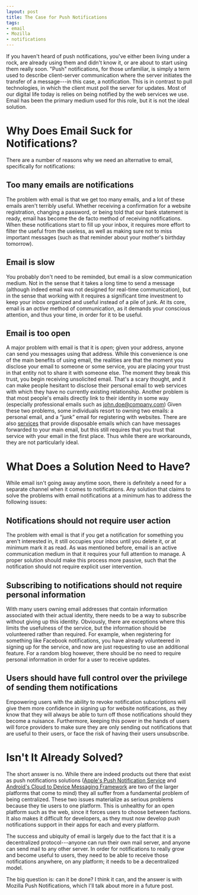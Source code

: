 ```yaml
---
layout: post
title: The Case for Push Notifications
tags:
- email
- Mozilla
- notifications
---
```

If you haven't heard of push notifications, you've either been living under a
rock, are already using them and didn't know it, or are about to start using
them really soon. "Push" notifications, for those unfamiliar, is simply a term
used to describe client-server communication where the server initiates the
transfer of a message---in this case, a notification. This is in contrast to
pull technologies, in which the client must poll the server for updates. Most of
our digital life today is relies on being notified by the web services we use.
Email has been the primary medium used for this role, but it is not the ideal
solution.

# Why Does Email Suck for Notifications?

There are a number of reasons why we need an alternative to email, specifically
for notifications:

## Too many emails are notifications

The problem with email is that we get too many emails, and a lot of these emails
aren't terribly useful. Whether receiving a confirmation for a website
registration, changing a password, or being told that our bank statement is
ready, email has become the de facto method of receiving notifications. When
these notifications start to fill up your inbox, it requires more effort to
filter the useful from the useless, as well as making sure not to miss important
messages (such as that reminder about your mother's birthday tomorrow).

## Email is slow

You probably don't need to be reminded, but email is a slow communication
medium. Not in the sense that it takes a long time to send a message (although
indeed email was not designed for real-time communication), but in the sense
that working with it requires a significant time investment to keep your inbox
organized and useful instead of a pile of junk. At its core, email is an
_active_ method of communication, as it demands your conscious attention,
and thus your time, in order for it to be useful.

## Email is too open

A major problem with email is that it is _open_; given your address, anyone can
send you messages using that address. While this convenience is one of the main
benefits of using email, the realities are that the moment you disclose your
email to someone or some service, you are placing your trust in that entity not
to share it with someone else. The moment they break this trust, you begin
receiving unsolicited email. That's a scary thought, and it can make people
hesitant to disclose their personal email to web services with which they have
no currently existing relationship. Another problem is that most people's
emails directly link to their identity in some way (especially professional
emails such as john.doe@company.com) Given these two problems, some individuals
resort to owning two emails: a personal email, and a “junk” email for
registering with websites. There are also [services][33M] that provide
disposable emails which can have messages forwarded to your main email, but
this still requires that you trust that service with your email in the first
place. Thus while there are workarounds, they are not particularly ideal.

# What Does a Solution Need to Have?

While email isn't going away anytime soon, there is definitely a need for a
separate channel when it comes to notifications. Any solution that claims to
solve the problems with email notifications at a minimum has to address the
following issues:

## Notifications should not require user action

The problem with email is that if you get a notification for something you
aren't interested in, it still occupies your inbox until you delete it, or at
minimum mark it as read. As was mentioned before, email is an active
communication medium in that it requires your full attention to manage. A proper
solution should make this process more passive, such that the notification
should not require explicit user intervention.

## Subscribing to notifications should not require personal information

With many users owning email addresses that contain information associated with
their actual identity, there needs to be a way to subscribe without giving up
this identity. Obviously, there are exceptions where this limits the usefulness
of the service, but the information should be volunteered rather than required.
For example, when registering for something like Facebook notifications, you
have already volunteered in signing up for the service, and now are just
requesting to use an additional feature. For a random blog however, there should
be no need to require personal information in order for a user to receive
updates.

## Users should have full control over the privilege of sending them notifications

Empowering users with the ability to revoke notification subscriptions will give
them more confidence in signing up for website notifications, as they know that
they will always be able to turn off those notifications should they become a
nuisance. Furthermore, keeping this power in the hands of users will force
providers to make sure they are only sending out notifications that are useful
to their users, or face the risk of having their users unsubscribe.

# Isn't It Already Solved?

The short answer is no. While there are indeed products out there that exist as
push notifications solutions ([Apple's Push Notification Service][APNS] and
[Android's Cloud to Device Messaging Framework][ACDMF] are two of the larger
platforms that come to mind) they all suffer from a fundamental problem of
being centralized.  These two issues materialize as serious problems because
they tie users to one platform. This is unhealthy for an open platform such as
the web, since it forces users to choose between factions. It also makes it
difficult for developers, as they must now develop push notifications support
in their apps for each and every platform.

The success and ubiquity of email is largely due to the fact that it is a
decentralized protocol---anyone can run their own mail server, and anyone can
send mail to any other server. In order for notifications to really grow and
become useful to users, they need to be able to receive those notifications
anywhere, on any platform; it needs to be a decentralized model.

The big question is: can it be done? I think it can, and the answer is with
Mozilla Push Notifications, which I'll talk about more in a future post.

[33M]: http://33mail.com/
[APNS]: http://developer.apple.com/library/ios/#documentation/NetworkingInternet/Conceptual/RemoteNotificationsPG/ApplePushService/ApplePushService.html
[ACDMF]: http://code.google.com/android/c2dm/index.html
